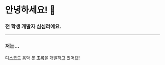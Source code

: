 # 안녕하세요! 👋

### 전 학생 개발자 심심러에요.
* * *
### 저는...
디스코드 음악 봇 [초록](https://koreanbots.dev/bots/770246143652397069)을 개발하고 있어요!
